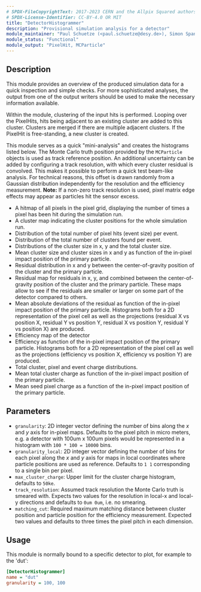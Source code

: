 ```yaml
---
# SPDX-FileCopyrightText: 2017-2023 CERN and the Allpix Squared authors
# SPDX-License-Identifier: CC-BY-4.0 OR MIT
title: "DetectorHistogrammer"
description: "Provisional simulation analysis for a detector"
module_maintainer: "Paul Schuetze (<paul.schuetze@desy.de>), Simon Spannagel (<simon.spannagel@cern.ch>)"
module_status: "Functional"
module_output: "PixelHit, MCParticle"
---
```


## Description
This module provides an overview of the produced simulation data for a quick inspection and simple checks.
For more sophisticated analyses, the output from one of the output writers should be used to make the necessary information available.

Within the module, clustering of the input hits is performed.
Looping over the PixelHits, hits being adjacent to an existing cluster are added to this cluster.
Clusters are merged if there are multiple adjacent clusters.
If the PixelHit is free-standing, a new cluster is created.

This module serves as a quick "mini-analysis" and creates the histograms listed below.
The Monte Carlo truth position provided by the `MCParticle` objects is used as track reference position.
An additional uncertainty can be added by configuring a track resolution, with which every cluster residual is convolved. This makes it possible to perform a quick test beam-like analysis.
For technical reasons, this offset is drawn randomly from a Gaussian distribution independently for the resolution and the efficiency measurement. **Note:** If a non-zero track resolution is used, pixel matrix edge effects may appear as particles hit the sensor excess.

* A hitmap of all pixels in the pixel grid, displaying the number of times a pixel has been hit during the simulation run.
* A cluster map indicating the cluster positions for the whole simulation run.
* Distribution of the total number of pixel hits (event size) per event.
* Distribution of the total number of clusters found per event.
* Distributions of the cluster size in x, y and the total cluster size.
* Mean cluster size and cluster sizes in x and y as function of the in-pixel impact position of the primary particle.
* Residual distribution in x and y between the center-of-gravity position of the cluster and the primary particle.
* Residual map for residuals in x, y, and combined between the center-of-gravity position of the cluster and the primary particle. These maps allow to see if the residuals are smaller or larger on some part of the detector compared to others.
* Mean absolute deviations of the residual as function of the in-pixel impact position of the primary particle. Histograms both for a 2D representation of the pixel cell as well as the projections (residual X vs position X, residual Y vs position Y, residual X vs position Y, residual Y vs position X) are produced.
* Efficiency map of the detector
* Efficiency as function of the in-pixel impact position of the primary particle. Histograms both for a 2D representation of the pixel cell as well as the projections (efficiency vs position X, efficiency vs position Y) are produced.
* Total cluster, pixel and event charge distributions.
* Mean total cluster charge as function of the in-pixel impact position of the primary particle.
* Mean seed pixel charge as a function  of the in-pixel impact position of the primary particle.

## Parameters

* `granularity`: 2D integer vector defining the number of bins along the *x* and *y* axis for in-pixel maps. Defaults to the pixel pitch in micro meters, e.g. a detector with 100um x 100um pixels would be represented in a histogram with `100 * 100 = 10000` bins.
* `granularity_local`: 2D integer vector defining the number of bins for each pixel along the *x* and *y* axis for maps in local coordinates where particle positions are used as reference. Defaults to `1 1` corresponding to a single bin per pixel.
* `max_cluster_charge`: Upper limit for the cluster charge histogram, defaults to `50ke`.
* `track_resolution`: Assumed track resolution the Monte Carlo truth is smeared with. Expects two values for the resolution in local-x and local-y directions and defaults to `0um 0um`, i.e. no smearing.
* `matching_cut`: Required maximum matching distance between cluster position and particle position for the efficiency measurement. Expected two values and defaults to three times the pixel pitch in each dimension.

## Usage
This module is normally bound to a specific detector to plot, for example to the 'dut':

```ini
[DetectorHistogrammer]
name = "dut"
granularity = 100, 100
```
